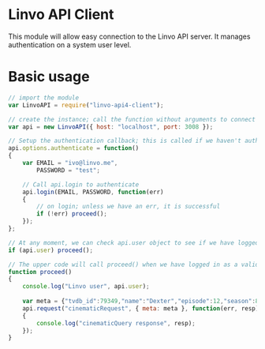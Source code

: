 Linvo API Client
=================
This module will allow easy connection to the Linvo API server. It manages authentication on a system user level.


Basic usage
===========

```javascript
// import the module
var LinvoAPI = require("linvo-api4-client");

// create the instance; call the function without arguments to connect to the main Linvo server
var api = new LinvoAPI({ host: "localhost", port: 3008 });

// Setup the authentication callback; this is called if we haven't authenticated
api.options.authenticate = function()
{
    var EMAIL = "ivo@linvo.me", 
        PASSWORD = "test";

    // Call api.login to authenticate
    api.login(EMAIL, PASSWORD, function(err)
    {
        // on login; unless we have an err, it is successful
        if (!err) proceed();
    });
};

// At any moment, we can check api.user object to see if we have logged in
if (api.user) proceed();

// The upper code will call proceed() when we have logged in as a valid Linvo user
function proceed()  
{
    console.log("Linvo user", api.user);
    
    var meta = {"tvdb_id":79349,"name":"Dexter","episode":12,"season":8};
    api.request("cinematicRequest", { meta: meta }, function(err, resp)
    {
        console.log("cinematicQuery response", resp);
    });
}
```